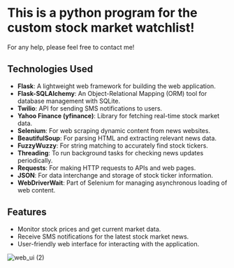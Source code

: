 # This is a python program for the custom stock market watchlist! 
For any help, please feel free to contact me!

## Technologies Used


- **Flask**: A lightweight web framework for building the web application.
- **Flask-SQLAlchemy**: An Object-Relational Mapping (ORM) tool for database management with SQLite.
- **Twilio**: API for sending SMS notifications to users.
- **Yahoo Finance (yfinance)**: Library for fetching real-time stock market data.
- **Selenium**: For web scraping dynamic content from news websites.
- **BeautifulSoup**: For parsing HTML and extracting relevant news data.
- **FuzzyWuzzy**: For string matching to accurately find stock tickers.
- **Threading**: To run background tasks for checking news updates periodically.
- **Requests**: For making HTTP requests to APIs and web pages.
- **JSON**: For data interchange and storage of stock ticker information.
- **WebDriverWait**: Part of Selenium for managing asynchronous loading of web content.

## Features

- Monitor stock prices and get current market data.
- Receive SMS notifications for the latest stock market news.
- User-friendly web interface for interacting with the application.

![web_ui (2)](https://github.com/user-attachments/assets/efba839e-52d8-4f53-9f90-fee684390054)

